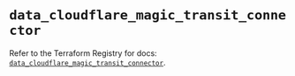 # `data_cloudflare_magic_transit_connector`

Refer to the Terraform Registry for docs: [`data_cloudflare_magic_transit_connector`](https://registry.terraform.io/providers/cloudflare/cloudflare/5.1.0/docs/data-sources/magic_transit_connector).

